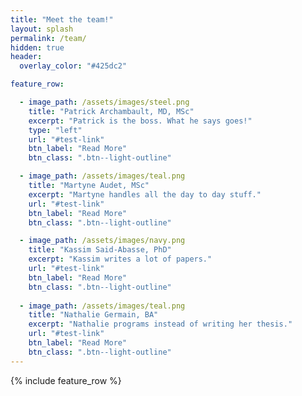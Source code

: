 ```yaml
---
title: "Meet the team!"
layout: splash
permalink: /team/
hidden: true
header:
  overlay_color: "#425dc2"

feature_row:

  - image_path: /assets/images/steel.png
    title: "Patrick Archambault, MD, MSc"
    excerpt: "Patrick is the boss. What he says goes!"
    type: "left"
    url: "#test-link"
    btn_label: "Read More"
    btn_class: ".btn--light-outline"

  - image_path: /assets/images/teal.png
    title: "Martyne Audet, MSc"
    excerpt: "Martyne handles all the day to day stuff."
    url: "#test-link"
    btn_label: "Read More"
    btn_class: ".btn--light-outline"

  - image_path: /assets/images/navy.png
    title: "Kassim Said-Abasse, PhD"
    excerpt: "Kassim writes a lot of papers."
    url: "#test-link"
    btn_label: "Read More"
    btn_class: ".btn--light-outline"
    
  - image_path: /assets/images/teal.png
    title: "Nathalie Germain, BA"
    excerpt: "Nathalie programs instead of writing her thesis."
    url: "#test-link"
    btn_label: "Read More"
    btn_class: ".btn--light-outline"
---
```


{% include feature_row %}
